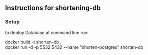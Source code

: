 ## Instructions for shortening-db

### Setup
to deploy Database at command line run:

docker build -t shorten-db .  
docker run -d -p 5532:5432 --name "shorten-postgres" shorten-db  
